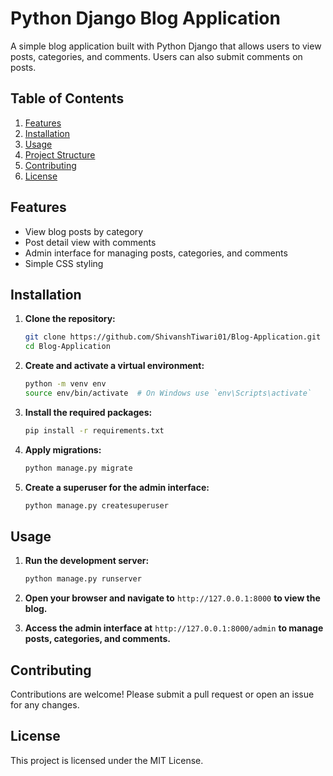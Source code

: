 # Python Django Blog Application

A simple blog application built with Python Django that allows users to view posts, categories, and comments. Users can also submit comments on posts.

## Table of Contents

1. [Features](#features)
2. [Installation](#installation)
3. [Usage](#usage)
4. [Project Structure](#project-structure)
5. [Contributing](#contributing)
6. [License](#license)

## Features

- View blog posts by category
- Post detail view with comments
- Admin interface for managing posts, categories, and comments
- Simple CSS styling

## Installation

1. **Clone the repository:**
   ```bash
   git clone https://github.com/ShivanshTiwari01/Blog-Application.git
   cd Blog-Application
   ```

2. **Create and activate a virtual environment:**
   ```bash
   python -m venv env
   source env/bin/activate  # On Windows use `env\Scripts\activate`
   ```

3. **Install the required packages:**
   ```bash
   pip install -r requirements.txt
   ```

4. **Apply migrations:**
   ```bash
   python manage.py migrate
   ```

5. **Create a superuser for the admin interface:**
   ```bash
   python manage.py createsuperuser
   ```

## Usage

1. **Run the development server:**
   ```bash
   python manage.py runserver
   ```

2. **Open your browser and navigate to** `http://127.0.0.1:8000` **to view the blog.**

3. **Access the admin interface at** `http://127.0.0.1:8000/admin` **to manage posts, categories, and comments.**

## Contributing

Contributions are welcome! Please submit a pull request or open an issue for any changes.

## License

This project is licensed under the MIT License.

